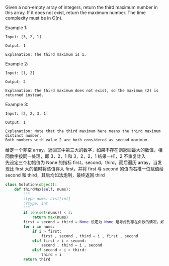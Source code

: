 Given a non-empty array of integers, return the third maximum number in this array. If it does not exist, return the maximum number. The time complexity must be in O(n).

Example 1:
```
Input: [3, 2, 1]

Output: 1

Explanation: The third maximum is 1.
```
Example 2:
```
Input: [1, 2]

Output: 2

Explanation: The third maximum does not exist, so the maximum (2) is returned instead.
```
Example 3:
```
Input: [2, 2, 3, 1]

Output: 1

Explanation: Note that the third maximum here means the third maximum distinct number.
Both numbers with value 2 are both considered as second maximum.
```
给定一个非空 array，返回其中第三大的数字，如果不存在则返回最大的数值，相同数字按同一处理，即 3，2，1 和 3，2，2，1 结果一样，2 不重复计入  
先设定三个初始值为 None 的指标 first，second，third，而后遍历 array，当发现比 first 大的值时将该值存入 first，并将 first 与 second 的值向右推一位赋值给 second 和 third，其后均如法炮制，最终返回 third
```python
class Solution(object):
    def thirdMax(self, nums):
        """
        :type nums: List[int]
        :rtype: int
        """
        if len(set(nums)) < 3:
            return max(nums)
        first = second = third = None 设定为 None 是考虑到存在负数的情况，如果都为正数，可以考虑设定为 0
        for i in nums:
            if i > first:
                first , second , third = i , first , second
            elif first > i > second:
                second , third = i , second
            elif second > i > third:
                third = i
        return third
```
